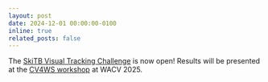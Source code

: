 ```yaml
---
layout: post
date: 2024-12-01 00:00:00-0100
inline: true
related_posts: false
---
```


The <a href="https://codalab.lisn.upsaclay.fr/competitions/20897">SkiTB Visual Tracking Challenge</a> is now open! Results will be presented at the <a href="https://sites.google.com/unitn.it/cv4ws-wacv2025">CV4WS workshop</a> at WACV 2025.
